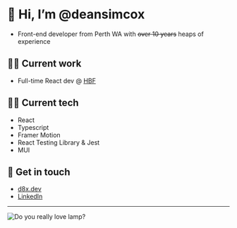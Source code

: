 # 👋 Hi, I’m @deansimcox
- Front-end developer from Perth WA with ~~over 10 years~~ heaps of experience
## 🧙‍♂️ Current work
- Full-time React dev @ [HBF](https://www.hbf.com.au/)
## 👨‍🔬 Current tech
- React
- Typescript
- Framer Motion
- React Testing Library & Jest
- MUI
## 📢 Get in touch
- [d8x.dev](https://www.d8x.dev/)
- [LinkedIn](https://www.linkedin.com/in/dean-simcox-45857851/)
 
 ---  
 
![Do you really love lamp?](https://media1.tenor.com/m/La6Sy-gQuFUAAAAC/anchorman-will-ferrell.gif)
